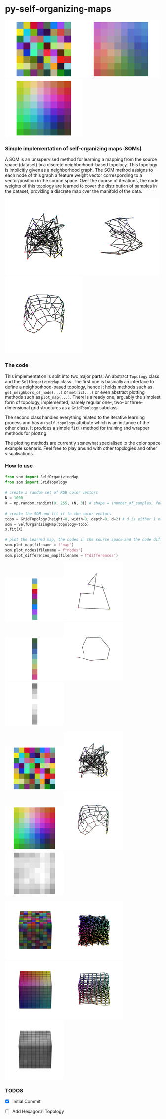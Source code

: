 # py-self-organizing-maps

<img src="imgs/map_2_random.png" width=250><img src="imgs/map_2_inter.png" width=250><img src="imgs/map_2_trained.png" width=250>


### Simple implementation of self-organizing maps (SOMs)
A SOM is an unsupervised method for learning a mapping from the source space (dataset) to a discrete
neighborhood-based topology. This topology is implicitly given as a neighborhood graph. The SOM method assigns to each node of this graph a feature weight
vector corresponding to a vector/position in the source space. Over the course of iterations, the node weights of this topology are learned to cover the
distribution of samples in the dataset, providing a discrete map over the manifold of the data.


<img src="imgs/nodes_2_random.gif" width=250><img src="imgs/nodes_2_inter.gif" width=250><img src="imgs/nodes_2_trained.gif" width=250>

### The code

This implementation is split into two major parts: An abstract ```Topology``` class and the ```SelfOrganizingMap``` class. The first one is basically an interface to define
a neighborhood-based topology, hence it holds methods such as ```get_neighbors_of_node(...)``` or ```metric(...)``` or even abstract plotting methods such as ```plot_map(...)```.
There is already one, arguably the simplest form of topology, implemented, namely regular one-, two- or three-dimensional grid structures as a ```GridTopology``` subclass.

The second class handles everything related to the iterative learning process and has an ```self.topology``` attribute which is an instance of the other class. It provides a simple ```fit()``` method for training
and wrapper methods for plotting.

The plotting methods are currently somewhat specialised to the color space example scenario. Feel free to play around with other topologies and other visualisations.


### How to use

```python
from som import SelfOrganizingMap
from som import GridTopology

# create a random set of RGB color vectors
N = 1000
X = np.random.randint(0, 255, (N, 3)) # shape = (number_of_samples, feature_dim)

# create the SOM and fit it to the color vectors
topo = GridTopology(height=8, width=8, depth=8, d=2) # d is either 1 or 2 or 3
som = SelfOrganizingMap(topology=topo)
s.fit(X)

# plot the learned map, the nodes in the source space and the node differences
som.plot_map(filename = f"map")
som.plot_nodes(filename = f"nodes")
som.plot_differences_map(filename = f"differences")

```
<img src="imgs/map_1_random.png" width=190><img src="imgs/nodes_1_random.gif" width=190><img src="imgs/map_1_trained.png" width=190><img src="imgs/nodes_1_trained.gif" width=190><img src="imgs/differences_1_trained.png" width=190>

<img src="imgs/map_2_random.png" width=190><img src="imgs/nodes_2_random.gif" width=190><img src="imgs/map_2_trained.png" width=190><img src="imgs/nodes_2_trained.gif" width=190><img src="imgs/differences_2_trained.png" width=190>

<img src="imgs/map_3_random.gif" width=190><img src="imgs/nodes_3_random.gif" width=190><img src="imgs/map_3_trained.gif" width=190><img src="imgs/nodes_3_trained.gif" width=190><img src="imgs/differences_3_trained.gif" width=190>

### TODOS
- [x] Initial Commit
- [ ] Add Hexagonal Topology

